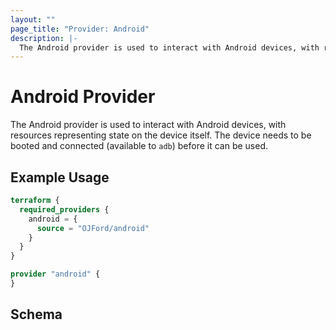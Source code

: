 ```yaml
---
layout: ""
page_title: "Provider: Android"
description: |-
  The Android provider is used to interact with Android devices, with resources representing state on the device itself.
---
```


# Android Provider

The Android provider is used to interact with Android devices, with resources representing state on the device itself. The device needs to be booted and connected (available to `adb`) before it can be used.

## Example Usage

```terraform
terraform {
  required_providers {
    android = {
      source = "OJFord/android"
    }
  }
}

provider "android" {
}
```

<!-- schema generated by tfplugindocs -->
## Schema
